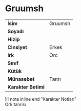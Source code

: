 # Gruumsh   
|  |  |  
|---|---|  
| **İsim** | Gruumsh |  
| **Soyadı** |  |  
| **Hizip** |  |  
| **Cinsiyet** | Erkek |  
| **Irk** | Orc |  
| **Sınıf** |  |  
| **Kütük** |  |  
| **Münasebet** | Tanrı |  
| **Karakter Betimi** |  |  
  
  
!!! note inline end "Karakter Notları"  
	Ork tanrısı  